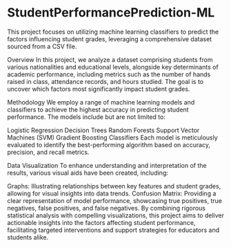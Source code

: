 # StudentPerformancePrediction-ML
This project focuses on utilizing machine learning classifiers to predict the factors influencing student grades, leveraging a comprehensive dataset sourced from a CSV file.

Overview
In this project, we analyze a dataset comprising students from various nationalities and educational levels, alongside key determinants of academic performance, including metrics such as the number of hands raised in class, attendance records, and hours studied. The goal is to uncover which factors most significantly impact student grades.

Methodology
We employ a range of machine learning models and classifiers to achieve the highest accuracy in predicting student performance. The models include but are not limited to:

Logistic Regression
Decision Trees
Random Forests
Support Vector Machines (SVM)
Gradient Boosting Classifiers
Each model is meticulously evaluated to identify the best-performing algorithm based on accuracy, precision, and recall metrics.

Data Visualization
To enhance understanding and interpretation of the results, various visual aids have been created, including:

Graphs: Illustrating relationships between key features and student grades, allowing for visual insights into data trends.
Confusion Matrix: Providing a clear representation of model performance, showcasing true positives, true negatives, false positives, and false negatives.
By combining rigorous statistical analysis with compelling visualizations, this project aims to deliver actionable insights into the factors affecting student performance, facilitating targeted interventions and support strategies for educators and students alike.
